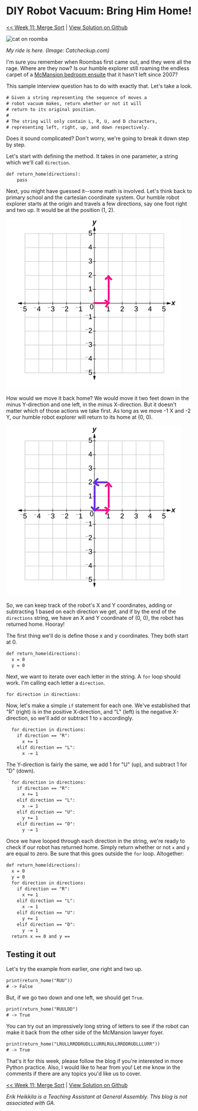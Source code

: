 # DIY Robot Vacuum: Bring Him Home!

[<< Week 11: Merge Sort](https://dev.to/erikhei/merge-sort-when-you-re-too-much-of-a-nerd-to-use-sort-34ki) | [View Solution on Github](https://github.com/erik-hei/whiteboarding-with-erik/blob/master/robot_return_home.py)

![cat on roomba](https://media.giphy.com/media/hO0X9iUHoCpvG/giphy.gif)

*My ride is here. (Image: Catcheckup.com)*

I'm sure you remember when Roombas first came out, and they were all the rage. Where are they now? Is our humble explorer still roaming the endless carpet of a [McMansion bedroom ensuite](https://mcmansionhell.com/post/628714198070902784/the-mcmansion-hell-yearbook-1976) that it hasn't left since 2007? 

This sample interview question has to do with exactly that. Let's take a look.

	# Given a string representing the sequence of moves a 
	# robot vacuum makes, return whether or not it will 
	# return to its original position. 
	#
	# The string will only contain L, R, U, and D characters, 
	# representing left, right, up, and down respectively. 
Does it sound complicated? Don't worry, we're going to break it down step by step.

Let's start with defining the method. It takes in one parameter, a string which we'll call `direction`. 

	def return_home(directions):
		pass

Next, you might have guessed it--some math is involved. Let's think back to primary school and the cartesian coordinate system. Our humble robot explorer starts at the origin and travels a few directions, say one foot right and two up. It would be at the position (1, 2). 

![graph to 1,2](img/robot1.png)

How would we move it back home? We would move it two feet down in the minus Y-direction and one left, in the minus X-direction. But it doesn't matter which of those actions we take first. As long as we move -1 X and -2 Y, our humble robot explorer will return to its home at (0, 0). 

![graph back to 0,0 ](img/robot2.png)

So, we can keep track of the robot's X and Y coordinates, adding or subtracting 1 based on each direction we get, and if by the end of the `directions` string, we have an X and Y coordinate of (0, 0), the robot has returned home. Hooray!

The first thing we'll do is define those x and y coordinates. They both start at 0. 

	def return_home(directions):
	  x = 0
	  y = 0
	  
Next, we want to iterate over each letter in the string. A `for` loop should work. I'm calling each letter a `direction`. 

 	for direction in directions:
 	
Now, let's make a simple `if` statement for each one. We've established that "R" (right) is in the positive X-direction, and "L" (left) is the negative X-direction, so we'll add or subtract 1 to `x` accordingly.

	  for direction in directions:
	    if direction == "R":
	      x += 1
	    elif direction == "L":
	      x -= 1
	      
The Y-direction is fairly the same, we add 1 for "U" (up), and subtract 1 for "D" (down).

	  for direction in directions:
	    if direction == "R":
	      x += 1
	    elif direction == "L":
	      x -= 1
	    elif direction == "U":
	      y += 1
	    elif direction == "D":
	      y -= 1	
	      
Once we have looped through each direction in the string, we're ready to check if our robot has returned home. Simply return whether or not `x` and `y` are equal to zero. Be sure that this goes outside the `for` loop. Altogether:

	def return_home(directions):
	  x = 0
	  y = 0
	  for direction in directions:
	    if direction == "R":
	      x += 1
	    elif direction == "L":
	      x -= 1
	    elif direction == "U":
	      y += 1
	    elif direction == "D":
	      y -= 1
	  return x == 0 and y == 
	  
## Testing it out

Let's try the example from earlier, one right and two up. 

	print(return_home("RUU"))
	# -> False
	
But, if we go two down and one left, we should get `True`. 

	print(return_home("RUULDD")
	# -> True
	
You can try out an impressively long string of letters to see if the robot can make it back from the other side of the McMansion lawyer foyer.

	print(return_home("LRULLRRDDRUDLLLURRLRULLRRDDRUDLLLURR"))
	# -> True
	
That's it for this week, please follow the blog if you're interested in more Python practice. Also, I would like to hear from you! Let me know in the comments if there are any topics you'd like us to cover.

[<< Week 11: Merge Sort](https://dev.to/erikhei/merge-sort-when-you-re-too-much-of-a-nerd-to-use-sort-34ki) | [View Solution on Github](https://github.com/erik-hei/whiteboarding-with-erik/blob/master/robot_return_home.py)

*Erik Heikkila is a Teaching Assistant at General Assembly. This blog is not associated with GA.*